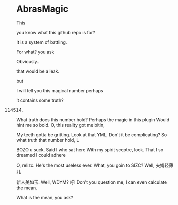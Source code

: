 # AbrasMagic
This




you know what this github repo is for?






It is a system of battling.




For what? you ask

Obviously..



that would be a leak.

but

I will tell you this magical number
perhaps

it contains some truth?


114514.




What truth does this number hold?
Perhaps the magic in this plugin
Would hint me so bold.
O, this reality got me bitin,


My teeth gotta be gritting.
Look at that YML,
Don't it be complicating?
So what truth that number hold, L


BOZO u suck.
Said I who sat here
With my spirit sceptre, look.
That I so dreamed I could adhere

O, relizc.
He's the most useless ever.
What, you goin to SIZC?
Well, 夫婿轻薄儿

新人美如玉.
Well, WDYM?
吁!
Don't you question me, I can even calculate the mean.

What is the mean, you ask?




